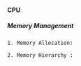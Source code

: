 #### CPU

##### Memory Management
    1. Memory Allocation:
        
    2. Memory Hierarchy :
        
##### 

